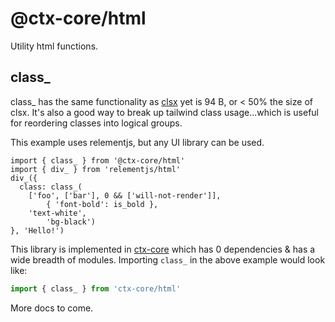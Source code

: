 # @ctx-core/html

Utility html functions.

## class_

class_ has the same functionality as [clsx](https://github.com/lukeed/clsx/) yet is 94 B, or < 50% the size of clsx. It's also a good way to break up tailwind class usage...which is useful for reordering classes into logical groups.

This example uses relementjs, but any UI library can be used.

```tsx
import { class_ } from '@ctx-core/html'
import { div_ } from 'relementjs/html'
div_({
  class: class_(
    ['foo', ['bar'], 0 && ['will-not-render']],
		{ 'font-bold': is_bold },
    'text-white',
		'bg-black')
}, 'Hello!')
```

This library is implemented in [ctx-core](https://github.com/ctx-core/ctx-core) which has 0 dependencies & has a wide breadth of modules. Importing `class_` in the above example would look like:

```ts
import { class_ } from 'ctx-core/html'
```

More docs to come.
